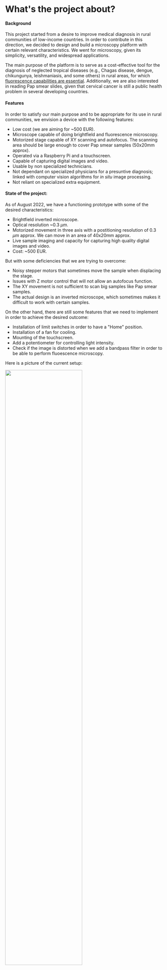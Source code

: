 # What's the project about?

#### Background
This project started from a desire to improve medical diagnosis in rural communities of low-income countries. In order to contribute in this direction, we decided to design and build a microscopy platform with certain relevant characteristics. We went for microscopy, given its simplicity, versatility, and widespread applications. 

The main purpose of the platform is to serve as a cost-effective tool for the diagnosis of neglected tropical diseases (e.g., Chagas disease, dengue, chikungunya, leishmaniasis, and some others) in rural areas, for which [fluorescence capabilities are essential](https://apps.who.int/iris/bitstream/handle/10665/119734/dsa281.pdf?sequence=1&isAllowed=y). Additionally, we are also interested in reading Pap smear slides, given that cervical cancer is still a public health problem in several developing countries.

#### Features
In order to satisfy our main purpose and to be appropriate for its use in rural communities, we envision a device with the following features:
- Low cost (we are aiming for ~500 EUR).
- Microscope capable of doing brightfield and fluorescence microscopy.
- Motorized stage capable of XY scanning and autofocus. The scanning area should be large enough to cover Pap smear samples (50x20mm approx).
- Operated via a Raspberry Pi and a touchscreen.
- Capable of capturing digital images and video.
- Usable by non specialized technicians.
- Not dependant on specialized physicians for a presuntive diagnosis; linked with computer vision algorithms for *in situ* image processing.
- Not reliant on specialized extra equipment.

#### State of the project:
As of August 2022, we have a functioning prototype with some of the desired characteristics:
- Brightfield inverted microscope.
- Optical resolution ~0.3 $\mu m$.
- Motorized movement in three axis with a postitioning resolution of 0.3 $\mu m$ approx. We can move in an area of 40x20mm approx.
- Live sample imaging and capacity for capturing high quality digital images and video.
- Cost: ~500 EUR.

But with some deficiencies that we are trying to overcome:
- Noisy stepper motors that sometimes move the sample when displacing the stage.
- Issues with Z motor control that will not allow an autofocus function.
- The XY movement is not sufficient to scan big samples like Pap smear samples.
- The actual design is an inverted microscope, which sometimes makes it difficult to work with certain samples.

On the other hand, there are still some features that we need to implement in order to achieve the desired outcome:
- Installation of limit switches in order to have a "Home" position.
- Installation of a fan for cooling.
- Mounting of the touchscreen.
- Add a potentiometer for controlling light intensity.
- Check if the image is distorted when we add a bandpass filter in order to be able to perform fluoescence microscopy.

Here is a picture of the current setup:

<img src="https://github.com/jossoca/OHA_micro/blob/main/Imgs/annotated.jpeg" width=70% height=70%>
